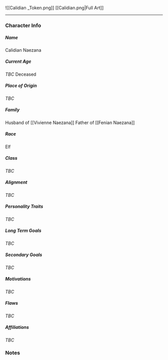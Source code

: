 ![[Calidian _Token.png]]
[[Calidian.png|Full Art]]

---
### Character Info
##### Name 
Calidian Naezana 

##### Current Age
*TBC*  Deceased

##### Place of Origin
*TBC*

##### Family
Husband of [[Vivienne Naezana]]
Father of [[Fenian Naezana]]

##### Race
Elf

##### Class
*TBC*

##### Alignment
*TBC*

##### Personality Traits
*TBC*

##### Long Term Goals
*TBC*

##### Secondary Goals
*TBC*

##### Motivations
*TBC*

##### Flaws
*TBC*

##### Affiliations
*TBC*

### Notes

